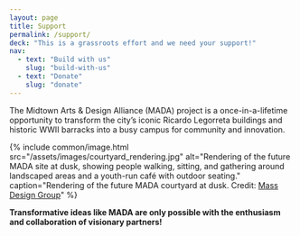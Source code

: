 ```yaml
---
layout: page
title: Support
permalink: /support/
deck: "This is a grassroots effort and we need your support!"
nav:
  - text: "Build with us"
    slug: "build-with-us"
  - text: "Donate"
    slug: "donate"
---
```


The Midtown Arts & Design Alliance (MADA) project is a once-in-a-lifetime opportunity to transform the city’s iconic Ricardo Legorreta buildings and historic WWII barracks into a busy campus for community and innovation.

{% include common/image.html
  src="/assets/images/courtyard_rendering.jpg"
  alt="Rendering of the future MADA site at dusk, showing people walking, sitting, and gathering around landscaped areas and a youth-run café with outdoor seating."
  caption="Rendering of the future MADA courtyard at dusk. Credit: [Mass Design Group](https://www.instagram.com/massdesigngroup)"
%}

**Transformative ideas like MADA are only possible with the enthusiasm and collaboration of visionary partners!**
